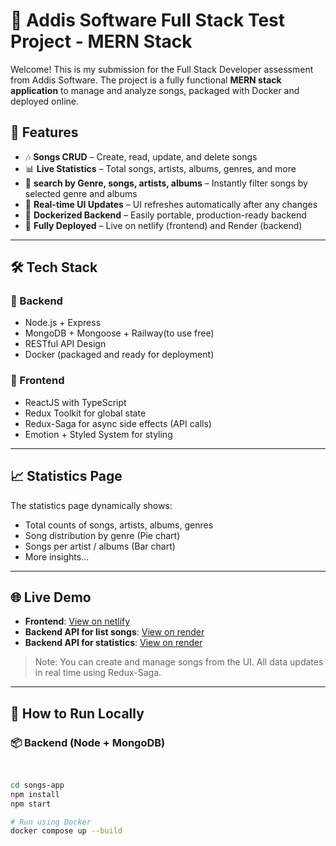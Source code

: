 # 🎵 Addis Software Full Stack Test Project - MERN Stack

Welcome! This is my submission for the Full Stack Developer assessment from Addis Software. The project is a fully functional **MERN stack application** to manage and analyze songs, packaged with Docker and deployed online.

## 📌 Features

- 🎶 **Songs CRUD** – Create, read, update, and delete songs
- 📊 **Live Statistics** – Total songs, artists, albums, genres, and more
- 🔎 **search by Genre, songs, artists, albums** – Instantly filter songs by selected genre and albums
- 🔁 **Real-time UI Updates** – UI refreshes automatically after any changes
- 🐳 **Dockerized Backend** – Easily portable, production-ready backend
- 🚀 **Fully Deployed** – Live on netlify (frontend) and Render (backend)

---

## 🛠 Tech Stack

### 🔧 Backend
- Node.js + Express
- MongoDB + Mongoose + Railway(to use free)
- RESTful API Design
- Docker (packaged and ready for deployment)

### 🎨 Frontend
- ReactJS with TypeScript
- Redux Toolkit for global state
- Redux-Saga for async side effects (API calls)
- Emotion + Styled System for styling

---

## 📈 Statistics Page

The statistics page dynamically shows:
- Total counts of songs, artists, albums, genres
- Song distribution by genre (Pie chart)
- Songs per artist / albums (Bar chart)
- More insights...

---

## 🌐 Live Demo

- **Frontend**: [View on netlify](https://songmanagement1.netlify.app)
- **Backend API for list songs**:  [View on render](https://songmanagemnt.onrender.com/api/songs)
 - **Backend API for statistics**:  [View on render](https://songmanagemnt.onrender.com/api/songs/stats/summary)
> Note: You can create and manage songs from the UI. All data updates in real time using Redux-Saga.

---

## 🧪 How to Run Locally

### 📦 Backend (Node + MongoDB)

```bash
 

cd songs-app
npm install
npm start   

# Run using Docker
docker compose up --build
